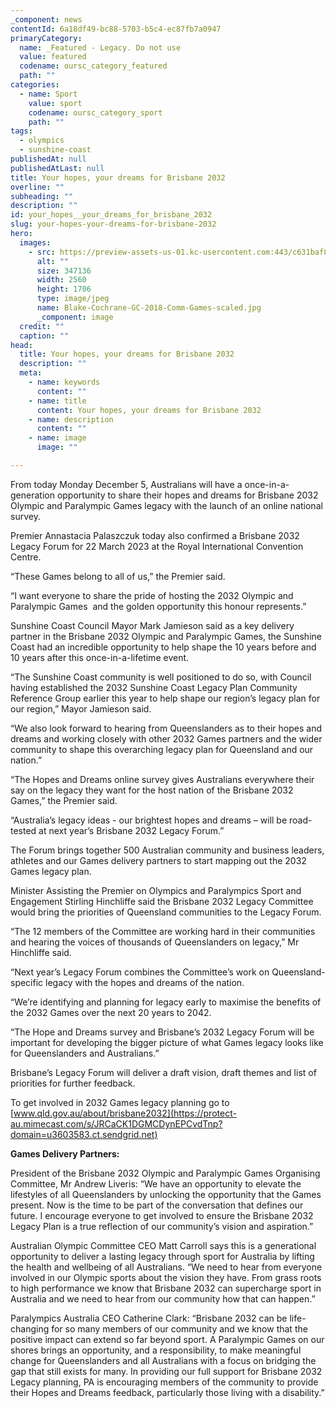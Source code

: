 ```yaml
---
_component: news
contentId: 6a18df49-bc88-5703-b5c4-ec87fb7a0947
primaryCategory:
  name: _Featured - Legacy. Do not use
  value: featured
  codename: oursc_category_featured
  path: ""
categories:
  - name: Sport
    value: sport
    codename: oursc_category_sport
    path: ""
tags:
  - olympics
  - sunshine-coast
publishedAt: null
publishedAtLast: null
title: Your hopes, your dreams for Brisbane 2032
overline: ""
subheading: ""
description: ""
id: your_hopes__your_dreams_for_brisbane_2032
slug: your-hopes-your-dreams-for-brisbane-2032
hero:
  images:
    - src: https://preview-assets-us-01.kc-usercontent.com:443/c631baf8-1b46-001f-580c-d0001b68b4a8/e3697658-8860-4e00-8f53-35026f7bb01a/Blake-Cochrane-GC-2018-Comm-Games-scaled.jpg
      alt: ""
      size: 347136
      width: 2560
      height: 1706
      type: image/jpeg
      name: Blake-Cochrane-GC-2018-Comm-Games-scaled.jpg
      _component: image
  credit: ""
  caption: ""
head:
  title: Your hopes, your dreams for Brisbane 2032
  description: ""
  meta:
    - name: keywords
      content: ""
    - name: title
      content: Your hopes, your dreams for Brisbane 2032
    - name: description
      content: ""
    - name: image
      image: ""

---
```

From today Monday December 5, Australians will have a once-in-a-generation opportunity to share their hopes and dreams for Brisbane 2032 Olympic and Paralympic Games legacy with the launch of an online national survey.

Premier Annastacia Palaszczuk today also confirmed a Brisbane 2032 Legacy Forum for 22 March 2023 at the Royal International Convention Centre.

“These Games belong to all of us,” the Premier said.

“I want everyone to share the pride of hosting the 2032 Olympic and Paralympic Games  and the golden opportunity this honour represents.”

Sunshine Coast Council Mayor Mark Jamieson said as a key delivery partner in the Brisbane 2032 Olympic and Paralympic Games, the Sunshine Coast had an incredible opportunity to help shape the 10 years before and 10 years after this once-in-a-lifetime event. 

“The Sunshine Coast community is well positioned to do so, with Council having established the 2032 Sunshine Coast Legacy Plan Community Reference Group earlier this year to help shape our region’s legacy plan for our region,” Mayor Jamieson said.

“We also look forward to hearing from Queenslanders as to their hopes and dreams and working closely with other 2032 Games partners and the wider community to shape this overarching legacy plan for Queensland and our nation.”

“The Hopes and Dreams online survey gives Australians everywhere their say on the legacy they want for the host nation of the Brisbane 2032 Games,” the Premier said.

“Australia’s legacy ideas - our brightest hopes and dreams – will be road-tested at next year’s Brisbane 2032 Legacy Forum.”

The Forum brings together 500 Australian community and business leaders, athletes and our Games delivery partners to start mapping out the 2032 Games legacy plan.            

Minister Assisting the Premier on Olympics and Paralympics Sport and Engagement Stirling Hinchliffe said the Brisbane 2032 Legacy Committee would bring the priorities of Queensland communities to the Legacy Forum.

“The 12 members of the Committee are working hard in their communities and hearing the voices of thousands of Queenslanders on legacy,” Mr Hinchliffe said. 

“Next year’s Legacy Forum combines the Committee’s work on Queensland-specific legacy with the hopes and dreams of the nation.

“We’re identifying and planning for legacy early to maximise the benefits of the 2032 Games over the next 20 years to 2042.

“The Hope and Dreams survey and Brisbane’s 2032 Legacy Forum will be important for developing the bigger picture of what Games legacy looks like for Queenslanders and Australians.”

Brisbane’s Legacy Forum will deliver a draft vision, draft themes and list of priorities for further feedback.

To get involved in 2032 Games legacy planning go to [www.qld.gov.au/about/brisbane2032](https://protect-au.mimecast.com/s/JRCaCK1DGMCDynEPCvdTnp?domain=u3603583.ct.sendgrid.net)


**Games Delivery Partners:**

President of the Brisbane 2032 Olympic and Paralympic Games Organising Committee, Mr Andrew Liveris: “We have an opportunity to elevate the lifestyles of all Queenslanders by unlocking the opportunity that the Games present. Now is the time to be part of the conversation that defines our future. I encourage everyone to get involved to ensure the Brisbane 2032 Legacy Plan is a true reflection of our community’s vision and aspiration.”

Australian Olympic Committee CEO Matt Carroll says this is a generational opportunity to deliver a lasting legacy through sport for Australia by lifting the health and wellbeing of all Australians. “We need to hear from everyone involved in our Olympic sports about the vision they have. From grass roots to high performance we know that Brisbane 2032 can supercharge sport in Australia and we need to hear from our community how that can happen.”

Paralympics Australia CEO Catherine Clark: “Brisbane 2032 can be life-changing for so many members of our community and we know that the positive impact can extend so far beyond sport. A Paralympic Games on our shores brings an opportunity, and a responsibility, to make meaningful change for Queenslanders and all Australians with a focus on bridging the gap that still exists for many. In providing our full support for Brisbane 2032 Legacy planning, PA is encouraging members of the community to provide their Hopes and Dreams feedback, particularly those living with a disability.”
